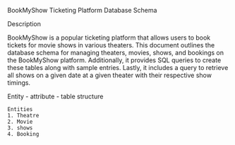 BookMyShow Ticketing Platform Database Schema

Description

BookMyShow is a popular ticketing platform that allows users to book tickets for movie shows in various theaters. This document outlines the database schema for managing theaters, movies, shows, and bookings on the BookMyShow platform. Additionally, it provides SQL queries to create these tables along with sample entries. Lastly, it includes a query to retrieve all shows on a given date at a given theater with their respective show timings.

Entity - attribute - table structure
 
    
    Entities
    1. Theatre
    2. Movie
    3. shows
    4. Booking